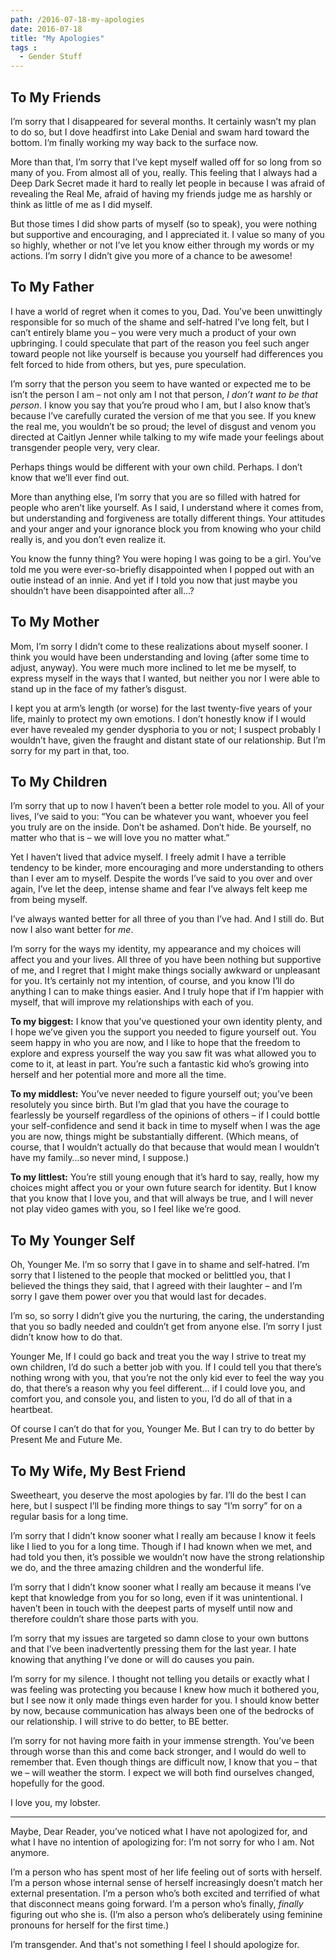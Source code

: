 ```yaml
---
path: /2016-07-18-my-apologies
date: 2016-07-18
title: "My Apologies"
tags :
  - Gender Stuff
---
```


## To My Friends
I’m sorry that I disappeared for several months. It certainly wasn’t my plan to do so, but I dove headfirst into Lake Denial and swam hard toward the bottom. I’m finally working my way back to the surface now.

More than that, I’m sorry that I’ve kept myself walled off for so long from so many of you. From almost all of you, really. This feeling that I always had a Deep Dark Secret made it hard to really let people in because I was afraid of revealing the Real Me, afraid of having my friends judge me as harshly or think as little of me as I did myself.

But those times I did show parts of myself (so to speak), you were nothing but supportive and encouraging, and I appreciated it. I value so many of you so highly, whether or not I’ve let you know either through my words or my actions. I’m sorry I didn’t give you more of a chance to be awesome!

## To My Father
I have a world of regret when it comes to you, Dad. You’ve been unwittingly responsible for so much of the shame and self-hatred I’ve long felt, but I can’t entirely blame you – you were very much a product of your own upbringing. I could speculate that part of the reason you feel such anger toward people not like yourself is because you yourself had differences you felt forced to hide from others, but yes, pure speculation.

I’m sorry that the person you seem to have wanted or expected me to be isn’t the person I am – not only am I not that person, _I don’t want to be that person_. I know you say that you’re proud who I am, but I also know that’s because I’ve carefully curated the version of me that you see. If you knew the real me, you wouldn’t be so proud; the level of disgust and venom you directed at Caitlyn Jenner while talking to my wife made your feelings about transgender people very, very clear.

Perhaps things would be different with your own child. Perhaps. I don’t know that we’ll ever find out.

More than anything else, I’m sorry that you are so filled with hatred for people who aren’t like yourself. As I said, I understand where it comes from, but understanding and forgiveness are totally different things. Your attitudes and your anger and your ignorance block you from knowing who your child really is, and you don’t even realize it.

You know the funny thing? You were hoping I was going to be a girl. You’ve told me you were ever-so-briefly disappointed when I popped out with an outie instead of an innie. And yet if I told you now that just maybe you shouldn’t have been disappointed after all…?

## To My Mother
Mom, I’m sorry I didn’t come to these realizations about myself sooner. I think you would have been understanding and loving (after some time to adjust, anyway). You were much more inclined to let me be myself, to express myself in the ways that I wanted, but neither you nor I were able to stand up in the face of my father’s disgust.

I kept you at arm’s length (or worse) for the last twenty-five years of your life, mainly to protect my own emotions. I don’t honestly know if I would ever have revealed my gender dysphoria to you or not; I suspect probably I wouldn’t have, given the fraught and distant state of our relationship. But I’m sorry for my part in that, too.

## To My Children
I’m sorry that up to now I haven’t been a better role model to you. All of your lives, I’ve said to you: “You can be whatever you want, whoever you feel you truly are on the inside. Don’t be ashamed. Don’t hide. Be yourself, no matter who that is – we will love you no matter what.”

Yet I haven’t lived that advice myself. I freely admit I have a terrible tendency to be kinder, more encouraging and more understanding to others than I ever am to myself. Despite the words I’ve said to you over and over again, I’ve let the deep, intense shame and fear I’ve always felt keep me from being myself.

I’ve always wanted better for all three of you than I’ve had. And I still do. But now I also want better for _me_.

I’m sorry for the ways my identity, my appearance and my choices will affect you and your lives. All three of you have been nothing but supportive of me, and I regret that I might make things socially awkward or unpleasant for you. It’s certainly not my intention, of course, and you know I’ll do anything I can to make things easier. And I truly hope that if I’m happier with myself, that will improve my relationships with each of you.

**To my biggest:** I know that you’ve questioned your own identity plenty, and I hope we’ve given you the support you needed to figure yourself out. You seem happy in who you are now, and I like to hope that the freedom to explore and express yourself the way you saw fit was what allowed you to come to it, at least in part. You’re such a fantastic kid who’s growing into herself and her potential more and more all the time.

**To my middlest:** You’ve never needed to figure yourself out; you’ve been resolutely you since birth. But I’m glad that you have the courage to fearlessly be yourself regardless of the opinions of others – if I could bottle your self-confidence and send it back in time to myself when I was the age you are now, things might be substantially different. (Which means, of course, that I wouldn’t actually do that because that would mean I wouldn’t have my family…so never mind, I suppose.)

**To my littlest:** You’re still young enough that it’s hard to say, really, how my choices might affect you or your own future search for identity. But I know that you know that I love you, and that will always be true, and I will never not play video games with you, so I feel like we’re good.

## To My Younger Self
Oh, Younger Me. I’m so sorry that I gave in to shame and self-hatred. I’m sorry that I listened to the people that mocked or belittled you, that I believed the things they said, that I agreed with their laughter – and I’m sorry I gave them power over you that would last for decades.

I’m so, so sorry I didn’t give you the nurturing, the caring, the understanding that you so badly needed and couldn’t get from anyone else. I’m sorry I just didn’t know how to do that.

Younger Me, If I could go back and treat you the way I strive to treat my own children, I’d do such a better job with you. If I could tell you that there’s nothing wrong with you, that you’re not the only kid ever to feel the way you do, that there’s a reason why you feel different… if I could love you, and comfort you, and console you, and listen to you, I’d do all of that in a heartbeat.

Of course I can’t do that for you, Younger Me. But I can try to do better by Present Me and Future Me.

## To My Wife, My Best Friend
Sweetheart, you deserve the most apologies by far. I’ll do the best I can here, but I suspect I’ll be finding more things to say “I’m sorry” for on a regular basis for a long time.

I’m sorry that I didn’t know sooner what I really am because I know it feels like I lied to you for a long time. Though if I had known when we met, and had told you then, it’s possible we wouldn’t now have the strong relationship we do, and the three amazing children and the wonderful life.

I’m sorry that I didn’t know sooner what I really am because it means I’ve kept that knowledge from you for so long, even if it was unintentional. I haven’t been in touch with the deepest parts of myself until now and therefore couldn’t share those parts with you.

I’m sorry that my issues are targeted so damn close to your own buttons and that I’ve been inadvertently pressing them for the last year. I hate knowing that anything I’ve done or will do causes you pain.

I’m sorry for my silence. I thought not telling you details or exactly what I was feeling was protecting you because I knew how much it bothered you, but I see now it only made things even harder for you. I should know better by now, because communication has always been one of the bedrocks of our relationship. I will strive to do better, to BE better.

I’m sorry for not having more faith in your immense strength. You’ve been through worse than this and come back stronger, and I would do well to remember that. Even though things are difficult now, I know that you – that we – will weather the storm. I expect we will both find ourselves changed, hopefully for the good.

I love you, my lobster.

-----

Maybe, Dear Reader, you’ve noticed what I have not apologized for, and what I have no intention of apologizing for: I’m not sorry for who I am. Not anymore.

I’m a person who has spent most of her life feeling out of sorts with herself. I’m a person whose internal sense of herself increasingly doesn’t match her external presentation. I’m a person who’s both excited and terrified of what that disconnect means going forward. I’m a person who’s finally, _finally_ figuring out who she is. (I’m also a person who’s deliberately using feminine pronouns for herself for the first time.)

I’m transgender. And that's not something I feel I should apologize for.
